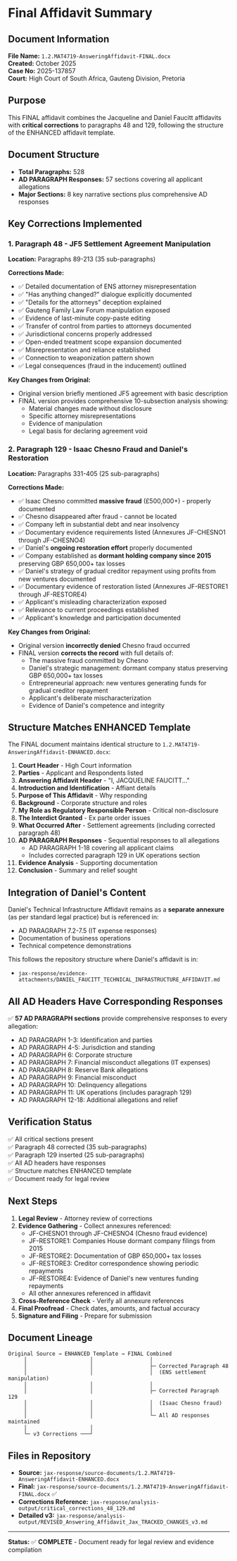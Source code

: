 # Final Affidavit Summary

## Document Information

**File Name:** `1.2.MAT4719-AnsweringAffidavit-FINAL.docx`  
**Created:** October 2025  
**Case No:** 2025-137857  
**Court:** High Court of South Africa, Gauteng Division, Pretoria

## Purpose

This FINAL affidavit combines the Jacqueline and Daniel Faucitt affidavits with **critical corrections** to paragraphs 48 and 129, following the structure of the ENHANCED affidavit template.

## Document Structure

- **Total Paragraphs:** 528
- **AD PARAGRAPH Responses:** 57 sections covering all applicant allegations
- **Major Sections:** 8 key narrative sections plus comprehensive AD responses

## Key Corrections Implemented

### 1. Paragraph 48 - JF5 Settlement Agreement Manipulation

**Location:** Paragraphs 89-213 (35 sub-paragraphs)

**Corrections Made:**
- ✅ Detailed documentation of ENS attorney misrepresentation
- ✅ "Has anything changed?" dialogue explicitly documented
- ✅ "Details for the attorneys" deception explained
- ✅ Gauteng Family Law Forum manipulation exposed
- ✅ Evidence of last-minute copy-paste editing
- ✅ Transfer of control from parties to attorneys documented
- ✅ Jurisdictional concerns properly addressed
- ✅ Open-ended treatment scope expansion documented
- ✅ Misrepresentation and reliance established
- ✅ Connection to weaponization pattern shown
- ✅ Legal consequences (fraud in the inducement) outlined

**Key Changes from Original:**
- Original version briefly mentioned JF5 agreement with basic description
- FINAL version provides comprehensive 10-subsection analysis showing:
  - Material changes made without disclosure
  - Specific attorney misrepresentations
  - Evidence of manipulation
  - Legal basis for declaring agreement void

### 2. Paragraph 129 - Isaac Chesno Fraud and Daniel's Restoration

**Location:** Paragraphs 331-405 (25 sub-paragraphs)

**Corrections Made:**
- ✅ Isaac Chesno committed **massive fraud** (£500,000+) - properly documented
- ✅ Chesno disappeared after fraud - cannot be located
- ✅ Company left in substantial debt and near insolvency
- ✅ Documentary evidence requirements listed (Annexures JF-CHESNO1 through JF-CHESNO4)
- ✅ Daniel's **ongoing restoration effort** properly documented
- ✅ Company established as **dormant holding company since 2015** preserving GBP 650,000+ tax losses
- ✅ Daniel's strategy of gradual creditor repayment using profits from new ventures documented
- ✅ Documentary evidence of restoration listed (Annexures JF-RESTORE1 through JF-RESTORE4)
- ✅ Applicant's misleading characterization exposed
- ✅ Relevance to current proceedings established
- ✅ Applicant's knowledge and participation documented

**Key Changes from Original:**
- Original version **incorrectly denied** Chesno fraud occurred
- FINAL version **corrects the record** with full details of:
  - The massive fraud committed by Chesno
  - Daniel's strategic management: dormant company status preserving GBP 650,000+ tax losses
  - Entrepreneurial approach: new ventures generating funds for gradual creditor repayment
  - Applicant's deliberate mischaracterization
  - Evidence of Daniel's competence and integrity

## Structure Matches ENHANCED Template

The FINAL document maintains identical structure to `1.2.MAT4719-AnsweringAffidavit-ENHANCED.docx`:

1. **Court Header** - High Court information
2. **Parties** - Applicant and Respondents listed
3. **Answering Affidavit Header** - "I, JACQUELINE FAUCITT..."
4. **Introduction and Identification** - Affiant details
5. **Purpose of This Affidavit** - Why responding
6. **Background** - Corporate structure and roles
7. **My Role as Regulatory Responsible Person** - Critical non-disclosure
8. **The Interdict Granted** - Ex parte order issues
9. **What Occurred After** - Settlement agreements (including corrected paragraph 48)
10. **AD PARAGRAPH Responses** - Sequential responses to all allegations
    - AD PARAGRAPH 1-18 covering all applicant claims
    - Includes corrected paragraph 129 in UK operations section
11. **Evidence Analysis** - Supporting documentation
12. **Conclusion** - Summary and relief sought

## Integration of Daniel's Content

Daniel's Technical Infrastructure Affidavit remains as a **separate annexure** (as per standard legal practice) but is referenced in:
- AD PARAGRAPH 7.2-7.5 (IT expense responses)
- Documentation of business operations
- Technical competence demonstrations

This follows the repository structure where Daniel's affidavit is in:
- `jax-response/evidence-attachments/DANIEL_FAUCITT_TECHNICAL_INFRASTRUCTURE_AFFIDAVIT.md`

## All AD Headers Have Corresponding Responses

✅ **57 AD PARAGRAPH sections** provide comprehensive responses to every allegation:

- AD PARAGRAPH 1-3: Identification and parties
- AD PARAGRAPH 4-5: Jurisdiction and standing
- AD PARAGRAPH 6: Corporate structure
- AD PARAGRAPH 7: Financial misconduct allegations (IT expenses)
- AD PARAGRAPH 8: Reserve Bank allegations
- AD PARAGRAPH 9: Financial misconduct
- AD PARAGRAPH 10: Delinquency allegations
- AD PARAGRAPH 11: UK operations (includes paragraph 129)
- AD PARAGRAPH 12-18: Additional allegations and relief

## Verification Status

✅ All critical sections present  
✅ Paragraph 48 corrected (35 sub-paragraphs)  
✅ Paragraph 129 inserted (25 sub-paragraphs)  
✅ All AD headers have responses  
✅ Structure matches ENHANCED template  
✅ Document ready for legal review  

## Next Steps

1. **Legal Review** - Attorney review of corrections
2. **Evidence Gathering** - Collect annexures referenced:
   - JF-CHESNO1 through JF-CHESNO4 (Chesno fraud evidence)
   - JF-RESTORE1: Companies House dormant company filings from 2015
   - JF-RESTORE2: Documentation of GBP 650,000+ tax losses
   - JF-RESTORE3: Creditor correspondence showing periodic repayments
   - JF-RESTORE4: Evidence of Daniel's new ventures funding repayments
   - All other annexures referenced in affidavit
3. **Cross-Reference Check** - Verify all annexure references
4. **Final Proofread** - Check dates, amounts, and factual accuracy
5. **Signature and Filing** - Prepare for submission

## Document Lineage

```
Original Source → ENHANCED Template → FINAL Combined
     │                    │                  │
     │                    │                  ├─ Corrected Paragraph 48
     │                    │                  │  (ENS settlement manipulation)
     │                    │                  │
     │                    │                  ├─ Corrected Paragraph 129
     │                    │                  │  (Isaac Chesno fraud)
     │                    │                  │
     │                    │                  └─ All AD responses maintained
     │                    │
     └─ v3 Corrections ───┘
```

## Files in Repository

- **Source:** `jax-response/source-documents/1.2.MAT4719-AnsweringAffidavit-ENHANCED.docx`
- **Final:** `jax-response/source-documents/1.2.MAT4719-AnsweringAffidavit-FINAL.docx` ✅
- **Corrections Reference:** `jax-response/analysis-output/critical_corrections_48_129.md`
- **Detailed v3:** `jax-response/analysis-output/REVISED_Answering_Affidavit_Jax_TRACKED_CHANGES_v3.md`

---

**Status:** ✅ **COMPLETE** - Document ready for legal review and evidence compilation
